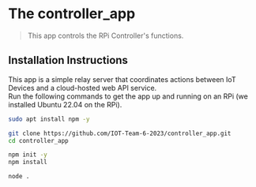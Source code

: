 # The controller_app
> This app controls the RPi Controller's functions.

## Installation Instructions

This app is a simple relay server that coordinates actions between IoT Devices and a cloud-hosted web API service.  
Run the following commands to get the app up and running on an RPi (we installed Ubuntu 22.04 on the RPi).

```bash
sudo apt install npm -y
```
```bash
git clone https://github.com/IOT-Team-6-2023/controller_app.git
cd controller_app
```
```bash
npm init -y
npm install
```
```bash
node .
```
